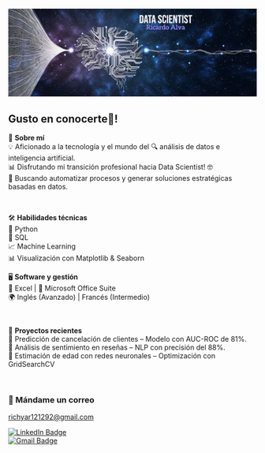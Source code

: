 ![Image Alt](https://github.com/Richyar121292/Richyar121292/blob/1b57d37f74ee8cd767af6a8ada46dc49ce81a0d6/DS3.JPG)
## Gusto en conocerte👋!



🧙 **Sobre mí**  
💡 Aficionado a la tecnología y el mundo del 🔍 análisis de datos e inteligencia artificial.  
📊 Disfrutando mi transición profesional hacia Data Scientist! 🤓  
🚀 Buscando automatizar procesos y generar soluciones estratégicas basadas en datos.
</p>


<br>

🛠️ **Habilidades técnicas**  
🐍 Python  
💾 SQL  
📈 Machine Learning  
📊 Visualización con Matplotlib & Seaborn


🖥️ **Software y gestión**  
📑 Excel | 📂 Microsoft Office Suite  
🌍 Inglés (Avanzado) | Francés (Intermedio)

<br>

📂 **Proyectos recientes**  
🔹 Predicción de cancelación de clientes – Modelo con AUC-ROC de 81%.  
🔹 Análisis de sentimiento en reseñas – NLP con precisión del 88%.  
🔹 Estimación de edad con redes neuronales – Optimización con GridSearchCV

<br>
<h3 align="left">📧 Mándame un correo</h3>
<p align="left">
  <a href="mailto:richyar121292@gmail.com">richyar121292@gmail.com</a>
</p>

<div id="badges">
  <a href="https://www.linkedin.com/in/ricardoalva121292" target="_blank">
    <img src="https://img.shields.io/badge/LinkedIn-blue?style=for-the-badge&logo=linkedin&logoColor=white" alt="LinkedIn Badge"/>
  </a>
</div>

<div id="badges">
  <a href="mailto:richyar121292@gmail.com" target="_blank">
    <img src="https://img.shields.io/badge/Gmail-red?style=for-the-badge&logo=gmail&logoColor=white" alt="Gmail Badge"/>
  </a>
</div>